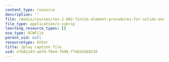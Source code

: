 ```yaml
---
content_type: resource
description: ''
file: /media/courses/res-2-002-finite-element-procedures-for-solids-and-structures-spring-2010/e7b81143aefdf0e47b98f74b5e568226_EsiGSf2bt9k.srt
file_type: application/x-subrip
learning_resource_types: []
ocw_type: OCWFile
parent_uid: null
resourcetype: Other
title: 3play caption file
uid: e7b81143-aefd-f0e4-7b98-f74b5e568226
---
```

